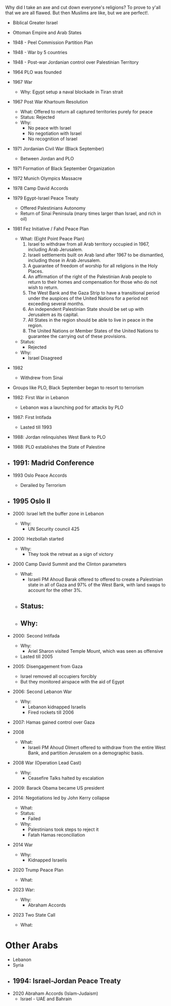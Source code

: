 
Why did I take an axe and cut down everyone's religions?
To prove to y'all that we are all flawed.
But then Muslims are like, but we are perfect!.

- Biblical Greater Israel
- Ottoman Empire and Arab States

- 1948 - Peel Commission Partition Plan
- 1948 - War by 5 countries
- 1948 - Post-war Jordanian control over Palestinian Territory

- 1964 PLO was founded

- 1967 War
	- Why: Egypt setup a naval blockade in Tiran strait
- 1967 Post War Khartoum Resolution
	- What: Offered to return all captured territories purely for peace
	- Status: Rejected
	- Why:
		- No peace with Israel
		- No negotiation with Israel
		- No recognition of Israel

- 1971 Jordanian Civil War (Black September)
	- Between Jordan and PLO
- 1971 Formation of Black September Organization
- 1972 Munich Olympics Massacre 

- 1978 Camp David Accords

- 1979 Egypt-Israel Peace Treaty
	- Offered Palestinians Autonomy
	- Return of Sinai Peninsula (many times larger than Israel, and rich in oil)

- 1981 Fez Initiative / Fahd Peace Plan
	- What: (Eight Point Peace Plan)
		1. Israel to withdraw from all Arab territory occupied in 1967, including Arab Jerusalem.
		2. Israeli settlements built on Arab land after 1967 to be dismantled, including those in Arab Jerusalem.
		3. A guarantee of freedom of worship for all religions in the Holy Places.
		4. An affirmation of the right of the Palestinian Arab people to return to their homes and compensation for those who do not wish to return.
		5. The West Bank and the Gaza Strip to have a transitional period under the auspices of the United Nations for a period not exceeding several months.
		6. An independent Palestinian State should be set up with Jerusalem as its capital.
		7. All States in the region should be able to live in peace in the region.
		8. The United Nations or Member States of the United Nations to guarantee the carrying out of these provisions.
	- Status:
		- Rejected
	- Why:
		- Israel Disagreed

- 1982
	- Withdrew from Sinai

- Groups like PLO, Black September began to resort to terrorism

- 1982: First War in Lebanon
	- Lebanon was a launching pod for attacks by PLO

- 1987: First Intifada
	- Lasted till 1993

- 1988: Jordan relinquishes West Bank to PLO
- 1988: PLO establishes the State of Palestine

- 1991: Madrid Conference
	- 

- 1993 Oslo Peace Accords
	- Derailed by Terrorism
- 1995 Oslo II
	- 

- 2000: Israel left the buffer zone in Lebanon
	- Why:
		- UN Security council 425
- 2000: Hezbollah started
	- Why:
		- They took the retreat as a sign of victory

- 2000 Camp David Summit and the Clinton parameters
	- What:
		- Israeli PM Ahoud Barak offered to offered to create a Palestinian state in all of Gaza and 97% of the West Bank, with land swaps to account for the other 3%.
	- Status:
		- 
	- Why:
		- 
- 2000: Second Intifada
	- Why:
		- Ariel Sharon visited Temple Mount, which was seen as offensive
	- Lasted till 2005

- 2005: Disengagement from Gaza
	- Israel removed all occupiers forcibly
	- But they monitored airspace with the aid of Egypt

- 2006: Second Lebanon War
	- Why:
		- Lebanon kidnapped Israelis
		- Fired rockets till 2006

- 2007: Hamas gained control over Gaza

- 2008
	- What:
		- Israeli PM Ahoud Olmert offered to withdraw from the entire West Bank, and partition Jerusalem on a demographic basis.
- 2008 War (Operation Lead Cast)
	- Why:
		- Ceasefire Talks halted by escalation

- 2009: Barack Obama became US president

- 2014: Negotiations led by John Kerry collapse
	- What:
	- Status:
		- Failed
	- Why:
		- Palestinians took steps to reject it
		- Fatah Hamas reconciliation
- 2014 War
	- Why:
		- Kidnapped Israelis

- 2020 Trump Peace Plan
	- What:

- 2023 War:
	- Why:
		- Abraham Accords
- 2023 Two State Call
	- What:




# Other Arabs

- Lebanon
- Syria
- 1994: Israel-Jordan Peace Treaty
	- 
- 2020 Abraham Accords (Islam-Judaism)
	- Israel - UAE and Bahrain